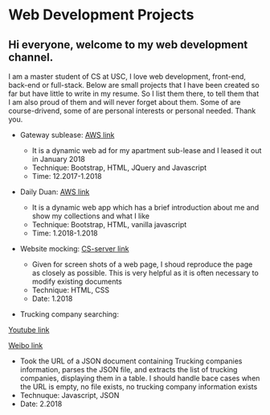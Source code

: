
# Web Development Projects

## Hi everyone, welcome to my web development channel. 
I am a master student of CS at USC, I love web development, front-end, back-end or full-stack. Below are small projects that I have been created so far but have little to write in my resume. So I list them there, to tell them that I am also proud of them and will never forget about them. Some of are course-drivend, some of are personal interests or personal needed. Thank you.

- Gateway sublease: [AWS link](http://dwjsublease.s3-website-us-west-1.amazonaws.com)
  - It is a dynamic web ad for my apartment sub-lease and I leased it out in January 2018
  - Technique: Bootstrap, HTML, JQuery and Javascript
  - Time: 12.2017-1.2018

- Daily Duan: [AWS link](http://dailyduan.s3-website-us-west-1.amazonaws.com)
  - It is a dynamic web app which has a brief introduction about me and show my collections and what I like
  - Technique: Bootstrap, HTML, vanilla javascript
  - Time: 1.2018-1.2018

- Website mocking: [CS-server link](http://www-scf.usc.edu/~duanw/hw3/mysite.htm)
  - Given for screen shots of a web page, I shoud reproduce the page as closely as possible. This is very helpful as it is often necessary to modify existing documents
  - Technique: HTML, CSS
  - Date: 1.2018

- Trucking company searching: 

[Youtube link](https://youtu.be/jaWaNbSX-z8)

[Weibo link](https://weibo.com/tv/v/G5OBoxBbq?fid=1034:198c3eaddea41fdc99020d01af41c2c8)
  - Took the URL of a JSON document containing Trucking companies information, parses the JSON file, and extracts the list of trucking companies, displaying them in a table. I should handle bace cases when the URL is empty, no file exists, no trucking company information exists
  - Technuque: Javascript, JSON
  - Date: 2.2018
